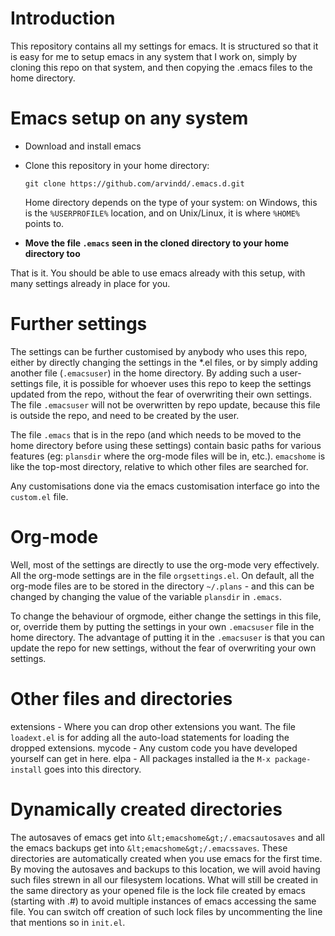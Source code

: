 # Introduction

This repository contains all my settings for emacs. It is structured so that it is easy for me to setup emacs in any system that I work on, simply by cloning this repo on that system, and then copying the .emacs files to the home directory.

# Emacs setup on any system

- Download and install emacs
- Clone this repository in your home directory:

  `git clone https://github.com/arvindd/.emacs.d.git`
  
  Home directory depends on the type of your system: on Windows, this is the `%USERPROFILE%` location, and on Unix/Linux, it is where `%HOME%` points to.
- **Move the file `.emacs` seen in the cloned directory to your home directory too**

That is it. You should be able to use emacs already with this setup, with many settings already in place for you.

# Further settings
The settings can be further customised by anybody who uses this repo, either by directly changing the settings in the *.el files, or by simply adding another file (`.emacsuser`) in the home directory. By adding such a user-settings file, it is possible for whoever uses this repo to keep the settings updated from the repo, without the fear of overwriting their own settings. The file `.emacsuser` will not be overwritten by repo update, because this file is outside the repo, and need to be created by the user.

The file `.emacs` that is in the repo (and which needs to be moved to the home directory before using these settings) contain basic paths for various features (eg: `plansdir` where the org-mode files will be in, etc.). `emacshome` is like the top-most directory, relative to which other files are searched for. 

Any customisations done via the emacs customisation interface go into the `custom.el` file.

# Org-mode
Well, most of the settings are directly to use the org-mode very effectively. All the org-mode settings are in the file `orgsettings.el`. On default, all the org-mode files are to be stored in the directory `~/.plans` - and this can be changed by changing the value of the variable `plansdir` in `.emacs`.

To change the behaviour of orgmode, either change the settings in this file, or, override them by putting the settings in your own `.emacsuser` file in the home directory. The advantage of putting it in the `.emacsuser` is that you can update the repo for new settings, without the fear of overwriting your own settings.

# Other files and directories
extensions - Where you can drop other extensions you want. The file `loadext.el` is for adding all the auto-load statements for loading the dropped extensions.
mycode - Any custom code you have developed yourself can get in here.
elpa - All packages installed ia the `M-x package-install` goes into this directory.

# Dynamically created directories
The autosaves of emacs get into `&lt;emacshome&gt;/.emacsautosaves` and all the emacs backups get into `&lt;emacshome&gt;/.emacssaves`. These directories are automatically created when you use emacs for the first time. By moving the autosaves and backups to this location, we will avoid having such files strewn in all our filesystem locations. What will still be created in the same directory as your opened file is the lock file created by emacs (starting with .#) to avoid multiple instances of emacs accessing the same file. You can switch off creation of such lock files by uncommenting the line that mentions so in `init.el`.
